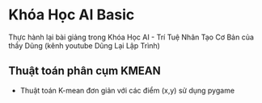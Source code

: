 # Khóa Học AI Basic
Thực hành lại bài giảng trong Khóa Học AI - Trí Tuệ Nhân Tạo Cơ Bản của thầy Dũng (kênh youtube Dũng Lại Lập Trình)

## Thuật toán phân cụm KMEAN
- Thuật toán K-mean đơn giản với các điểm (x,y) sử dụng pygame